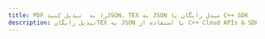 ---title: PDF را به  تبدیل کنیدJSON، TEX به JSON مبدل رایگان یا C++ SDKdescription: تبدیل رایگانTEX به JSON با استفاده از C++ Cloud APIs & SDK همچنین اسناد PDF را در Cloud ایجاد، ویرایش و رندر کنید.---